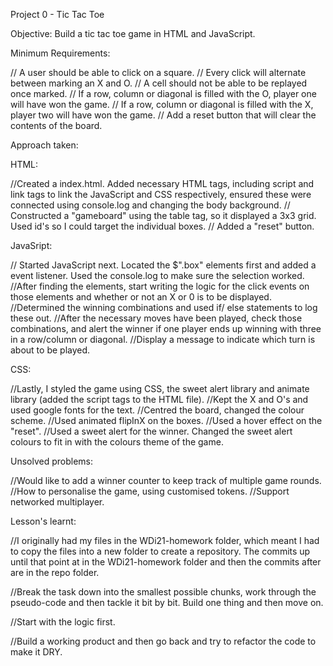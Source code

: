 Project 0 - Tic Tac Toe

Objective: Build a tic tac toe game in HTML and JavaScript.

Minimum Requirements:

// A user should be able to click on a square.
// Every click will alternate between marking an X and O.
// A cell should not be able to be replayed once marked.
// If a row, column or diagonal is filled with the O, player one will have won the game.
// If a row, column or diagonal is filled with the X, player two will have won the game.
// Add a reset button that will clear the contents of the board.

Approach taken:  

HTML:

//Created a index.html. Added necessary HTML tags, including script and link tags to link the JavaScript and CSS respectively, ensured these were connected using console.log and changing the body background.
// Constructed a "gameboard" using the table tag, so it displayed a 3x3 grid. Used id's so I could target the individual boxes.
// Added a "reset" button.

JavaSript:

// Started JavaScript next. Located the $".box" elements first and added a event listener. Used the console.log to make sure the selection worked.  
//After finding the elements, start writing the logic for the click events on those elements and whether or not an X or 0 is to be displayed.
//Determined the winning combinations and used if/ else statements to log these out.
//After the necessary moves have been played, check those combinations, and alert the winner if one player ends up winning with three in a row/column or diagonal.
//Display a message to indicate which turn is about to be played.

CSS:

//Lastly, I styled the game using CSS, the sweet alert library and animate library (added the script tags to the HTML file).
//Kept the X and O's and used google fonts for the text.
//Centred the board, changed the colour scheme.
//Used animated flipInX on the boxes.
//Used a hover effect on the "reset".
//Used a sweet alert for the winner. Changed the sweet alert colours to fit in with the colours theme of the game.


Unsolved problems:

//Would like to add a winner counter to keep track of multiple game rounds.
//How to personalise the game, using customised tokens.
//Support networked multiplayer.

Lesson's learnt:

//I originally had my files in the WDi21-homework folder, which meant I had to copy the files into a new folder to create a repository. The commits up until that point at in the WDi21-homework folder and then the commits after are in the repo folder.

//Break the task down into the smallest possible chunks, work through the pseudo-code and then tackle it bit by bit. Build one thing and then move on. 

//Start with the logic first.

//Build a working product and then go back and try to refactor the code to make it DRY.
